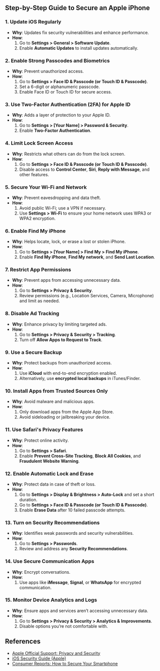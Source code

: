 ## Step-by-Step Guide to Secure an Apple iPhone  

### 1. Update iOS Regularly  
- **Why**: Updates fix security vulnerabilities and enhance performance.  
- **How**:  
  1. Go to **Settings > General > Software Update**.  
  2. Enable **Automatic Updates** to install updates automatically.  

### 2. Enable Strong Passcodes and Biometrics  
- **Why**: Prevent unauthorized access.  
- **How**:  
  1. Go to **Settings > Face ID & Passcode (or Touch ID & Passcode)**.  
  2. Set a 6-digit or alphanumeric passcode.  
  3. Enable Face ID or Touch ID for secure access.  

### 3. Use Two-Factor Authentication (2FA) for Apple ID  
- **Why**: Adds a layer of protection to your Apple ID.  
- **How**:  
  1. Go to **Settings > [Your Name] > Password & Security**.  
  2. Enable **Two-Factor Authentication**.  

### 4. Limit Lock Screen Access  
- **Why**: Restricts what others can do from the lock screen.  
- **How**:  
  1. Go to **Settings > Face ID & Passcode (or Touch ID & Passcode)**.  
  2. Disable access to **Control Center**, **Siri**, **Reply with Message**, and other features.  

### 5. Secure Your Wi-Fi and Network  
- **Why**: Prevent eavesdropping and data theft.  
- **How**:  
  1. Avoid public Wi-Fi; use a VPN if necessary.  
  2. Use **Settings > Wi-Fi** to ensure your home network uses WPA3 or WPA2 encryption.  

### 6. Enable Find My iPhone  
- **Why**: Helps locate, lock, or erase a lost or stolen iPhone.  
- **How**:  
  1. Go to **Settings > [Your Name] > Find My > Find My iPhone**.  
  2. Enable **Find My iPhone**, **Find My network**, and **Send Last Location**.  

### 7. Restrict App Permissions  
- **Why**: Prevent apps from accessing unnecessary data.  
- **How**:  
  1. Go to **Settings > Privacy & Security**.  
  2. Review permissions (e.g., Location Services, Camera, Microphone) and limit as needed.  

### 8. Disable Ad Tracking  
- **Why**: Enhance privacy by limiting targeted ads.  
- **How**:  
  1. Go to **Settings > Privacy & Security > Tracking**.  
  2. Turn off **Allow Apps to Request to Track**.  

### 9. Use a Secure Backup
- **Why**: Protect backups from unauthorized access.  
- **How**:  
  1. Use **iCloud** with end-to-end encryption enabled.  
  2. Alternatively, use **encrypted local backups** in iTunes/Finder.  

### 10. Install Apps from Trusted Sources Only  
- **Why**: Avoid malware and malicious apps.  
- **How**:  
  1. Only download apps from the Apple App Store.  
  2. Avoid sideloading or jailbreaking your device.  

### 11. Use Safari's Privacy Features  
- **Why**: Protect online activity.  
- **How**:  
  1. Go to **Settings > Safari**.  
  2. Enable **Prevent Cross-Site Tracking**, **Block All Cookies**, and **Fraudulent Website Warning**.  

### 12. Enable Automatic Lock and Erase  
- **Why**: Protect data in case of theft or loss.  
- **How**:  
  1. Go to **Settings > Display & Brightness > Auto-Lock** and set a short duration.  
  2. Go to **Settings > Face ID & Passcode (or Touch ID & Passcode)**.  
  3. Enable **Erase Data** after 10 failed passcode attempts.  

### 13. Turn on Security Recommendations  
- **Why**: Identifies weak passwords and security vulnerabilities.  
- **How**:  
  1. Go to **Settings > Passwords**.  
  2. Review and address any **Security Recommendations**.  

### 14. Use Secure Communication Apps  
- **Why**: Encrypt conversations.  
- **How**:  
  1. Use apps like **iMessage**, **Signal**, or **WhatsApp** for encrypted communication.  

### 15. Monitor Device Analytics and Logs  
- **Why**: Ensure apps and services aren’t accessing unnecessary data.  
- **How**:  
  1. Go to **Settings > Privacy & Security > Analytics & Improvements**.  
  2. Disable options you’re not comfortable with.  

## References
- [Apple Official Support: Privacy and Security](https://support.apple.com/guide/iphone/privacy-and-security-iph01908cbd3/ios)
- [iOS Security Guide (Apple)](https://www.apple.com/business/docs/site/iOS_Security_Guide.pdf)
- [Consumer Reports: How to Secure Your Smartphone](https://www.consumerreports.org)


